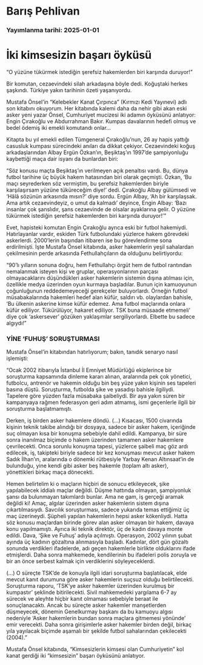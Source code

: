# Barış Pehlivan

### Yayımlanma tarihi: 2025-01-01

# İki kimsesizin başarı öyküsü

“O yüzüne tükürmek istediğin şerefsiz hakemlerden biri karşında duruyor!”

Bir komutan, cezaevindeki silah arkadaşına böyle dedi. Koğuştaki herkes şaşkındı. Türkiye yakın tarihinin özeti yaşanıyordu.

Mustafa Önsel’in “Kelebekler Kanat Çırpınca” (Kırmızı Kedi Yayınevi) adlı son kitabını okuyorum. Her kitabında kalemi daha da nehir gibi akan eski asker yeni yazar Önsel, Cumhuriyet mucizesi iki adamın öyküsünü anlatıyor: Engin Çırakoğlu ve Abdurrahman Bakır. Kumpas davalarının hedefi olmuş ve bedel ödemiş iki emekli komutandı onlar...

Kitapta bu yıl emekli edilen Tümgeneral Çırakoğlu’nun, 26 ay hapis yattığı casusluk kumpası sürecindeki anıları da dikkat çekiyor. Cezaevindeki koğuş arkadaşlarından Albay Ergün Özkan’ın, Beşiktaş’ın 1997’de şampiyonluğu kaybettiği maça dair isyanı da bunlardan biri:

“Söz konusu maçta Beşiktaş’ın verilmeyen açık penaltısı vardı. Bu, dünya futbol tarihine üç büyük hakem hatasından biri olarak geçmişti. Özkan, ‘Bu maçı seyrederken söz vermiştim, bu şerefsiz hakemlerden biriyle karşılaşırsam yüzüne tüküreceğim diye!’ dedi. Çırakoğlu Albay gülümsedi ve ‘Hâlâ sözünün arkasında mısın?’ diye sordu. Ergün Albay, ‘Ah bir karşılaşsak. Ama artık cezaevindeyiz, o umut da kalmadı’ deyince, Engin Albay: ‘Bazı insanlar çok şanslıdır, şans cezaevinde de olsalar ayaklarına gelir. O yüzüne tükürmek istediğin şerefsiz hakemlerden biri karşında duruyor!’”

Evet, hapisteki komutan Engin Çırakoğlu ayrıca eski bir futbol hakemiydi. Hatırlayanlar vardır, eskiden Türk futbolundaki yüzlerce hakem görevdeki askerlerdi. 2000’lerin başından itibaren ise bu görevlendirme sona erdirilmişti. İşte Mustafa Önsel kitabında, asker hakemlerin yeşil sahalardan çekilmesinin perde arkasında Fethullahçıların da olduğunu belirtiyordu:

“90’lı yılların sonuna doğru, hem Fethullahçı örgüt hem de futbol rantından nemalanmak isteyen kişi ve gruplar, operasyonlarının parçası olmayacaklarını düşündükleri asker hakemlerin sistemin dışına atılması için, özellikle medya üzerinden oyun kurmaya başladılar. Bunun için kamuoyunun çoğunluğunun reddedemeyeceği gerekçeler buluyorlardı. Örneğin futbol müsabakalarında hakemleri hedef alan küfür, saldırı vb. olaylardan bahisle, ‘Bu ülkenin askerine kimse küfür edemez. Ama futbol maçlarında onlara küfür ediliyor. Tükürülüyor, hakaret ediliyor. TSK buna müsaade etmemeli’ diye çok ‘askersever’ gözüken yaklaşımlar sergiliyorlardı. Elbette bu sadece algıydı!”


### YİNE ‘FUHUŞ’ SORUŞTURMASI

Mustafa Önsel’in kitabından hatırlıyorum; bakın, tanıdık senaryo nasıl işlemişti:

“Ocak 2002 itibarıyla İstanbul İl Emniyet Müdürlüğü ekiplerince bir soruşturma kapsamında dinleme kararı alınan, aralarında pek çok yönetici, futbolcu, antrenör ve hakemin olduğu bin beş yüze yakın kişinin ses tapeleri basına düştü. Soruşturma, futbolda şike ve yasadışı bahisle ilgiliydi. Tapelere göre yüzden fazla müsabaka şaibeliydi. Bir aya yakın süren bir kampanyaya rağmen federasyon geri adım atmamış, ismi geçenlerle ilgili bir soruşturma başlatmamıştı.

Derken, iş birden asker hakemlere döndü. (...) Kısacası, 1500 civarında kişinin teknik takibe alındığı bir dosyaya, sadece bir asker hakem, içeriğinde suç olmayan kısa bir konuşma sebebiyle dahil edildi. Kampanya, bir süre sonra inanılmaz biçimde o hakem üzerinden tamamen asker hakemlere çevrilecekti. Onca sorunlu konuşma tapesi, yüzlerce şaibeli maç göz ardı edilecek, iş, takipteki biriyle sadece bir kez konuşması mevcut asker hakem Sadık İlhan’ın, aralarında o dönemki rütbesiyle Yarbay Kenan Altınsaat’in de bulunduğu, yine kendi gibi asker beş hakemle (toplam altı asker), yönettikleri birkaç maça dönecekti.

Hemen belirtelim ki o maçların hiçbiri de sonucu etkileyecek, şike yapılabilecek iddialı maçlar değildi. Düşme hattında olmayan, şampiyonluk şansı da bulunmayan takımlardı bunlar. Ama ne gam, iş gerçeği aramak değildi ki! Amaç, algılar üzerinden asker hakemlerin sistem dışına çıkartılmasıydı. Savcılık soruşturması, sadece yukarıda temas ettiğimiz üç maç üzerineydi. Şüpheli yapılan hakemlerin hepsi asker kökenliydi. Hatta söz konusu maçlardan birinde görev alan asker olmayan bir hakem, davaya konu yapılmamıştı. Ayrıca iki teknik direktör, üç de kadın davaya monte edildi. Dava, ‘Şike ve Fuhuş’ adıyla açılmıştı. Operasyon, 2002 yılının şubat ayında üç kadının gözaltına alınmasıyla başladı. Kadınlar, dört gün gözaltı sonunda verdikleri ifadelerde, adı geçen hakemlerle birlikte olduklarını ifade etmişlerdi. Daha sonra mahkemede, kendilerinin bu ifadeleri polis zoruyla ve bir an önce serbest kalmak için verdiklerini söyleyeceklerdi.

(...) O süreçte TSK’de de konuyla ilgili idari soruşturma başlatılacak, elde mevcut kanıt durumuna göre asker hakemlerin suçsuz olduğu belirtilecekti. Soruşturma raporu, ‘TSK’ye asker hakemler üzerinden kurulmuş bir kumpastır’ şeklinde bitirilecekti. Sivil mahkemedeki yargılama 6-7 ay sürecek ve aleyhte hiçbir kanıt olmaması sebebiyle beraat ile sonuçlanacaktı. Ancak bu süreçte asker hakemler manşetlerden düşmeyecek, dönemin Genelkurmay başkanı da bu kamuoyu algısı nedeniyle ‘Asker hakemlerin bundan sonra maçlara gitmemesi yönünde’ emir verecekti. Daha sonra girişimlerle asker hakemler birden değil, birkaç yıla yayılacak biçimde aşamalı bir şekilde futbol sahalarından çekilecekti (2004).”

Mustafa Önsel kitabında, “Kimsesizlerin kimsesi olan Cumhuriyetin” kol kanat gerdiği iki “kimsesizin” başarı öyküsünü anlatıyor.

